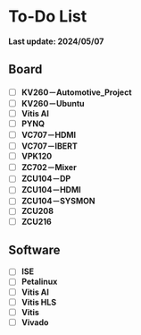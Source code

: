 # To-Do List

**Last update: 2024/05/07**

## Board

- [ ] **KV260－Automotive_Project**
- [ ] **KV260－Ubuntu**
- [ ] **Vitis AI**
- [ ] **PYNQ**
- [ ] **VC707－HDMI**
- [ ] **VC707－IBERT**
- [ ] **VPK120**
- [ ] **ZC702－Mixer**
- [ ] **ZCU104－DP**
- [ ] **ZCU104－HDMI**
- [ ] **ZCU104－SYSMON**
- [ ] **ZCU208**
- [ ] **ZCU216**

## Software

- [ ] **ISE**
- [ ] **Petalinux**
- [ ] **Vitis AI**
- [ ] **Vitis HLS**
- [ ] **Vitis**
- [ ] **Vivado**
